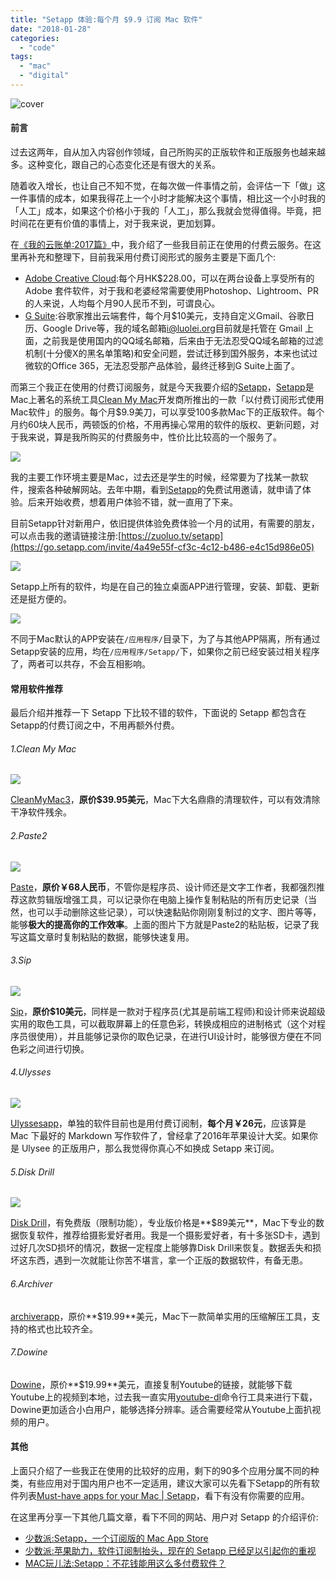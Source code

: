```yaml
---
title: "Setapp 体验:每个月 $9.9 订阅 Mac 软件"
date: "2018-01-28"
categories: 
  - "code"
tags: 
  - "mac"
  - "digital"
---
```


![cover](https://static.is26.com/blog/2018/setapp/setapp0.jpg)

#### 前言

过去这两年，自从加入内容创作领域，自己所购买的正版软件和正版服务也越来越多。这种变化，跟自己的心态变化还是有很大的关系。

随着收入增长，也让自己不知不觉，在每次做一件事情之前，会评估一下「做」这一件事情的成本，如果我得花上一个小时才能解决这个事情，相比这一个小时我的「人工」成本，如果这个价格小于我的「人工」，那么我就会觉得值得。毕竟，把时间花在更有价值的事情上，对于我来说，更加划算。

在[《我的云账单:2017篇》](https://luolei.org/how-much-i-spend-on-cloud-monthly-2017/)中，我介绍了一些我目前正在使用的付费云服务。在这里再补充和整理下，目前我采用付费订阅形式的服务主要是下面几个:

- [Adobe Creative Cloud](https://www.adobe.com/hk_zh/creativecloud.html):每个月HK$228.00，可以在两台设备上享受所有的 Adobe 套件软件，对于我和老婆经常需要使用Photoshop、Lightroom、PR的人来说，人均每个月90人民币不到，可谓良心。
- [G Suite](https://gsuite.google.com/index.html):谷歌家推出云端套件，每个月$10美元，支持自定义Gmail、谷歌日历、Google Drive等，我的域名邮箱[i@luolei.org](mailto:i@luolei.org)目前就是托管在 Gmail 上面，之前我是使用国内的QQ域名邮箱，后来由于无法忍受QQ域名邮箱的过滤机制(十分傻X的黑名单策略)和安全问题，尝试迁移到国外服务，本来也试过微软的Office 365，无法忍受那产品体验，最终迁移到G Suite上面了。

而第三个我正在使用的付费订阅服务，就是今天我要介绍的[Setapp](https://go.setapp.com/invite/4a49e55f-cf3c-4c12-b486-e4c15d986e05)，[Setapp](ttps://go.setapp.com/invite/4a49e55f-cf3c-4c12-b486-e4c15d986e05)是Mac上著名的系统工具[Clean My Mac](https://cleanmymac.com/)开发商所推出的一款「以付费订阅形式使用Mac软件」的服务。每个月$9.9美刀，可以享受100多款Mac下的正版软件。每个月约60块人民币，两顿饭的价格，不用再操心常用的软件的版权、更新问题，对于我来说，算是我所购买的付费服务中，性价比比较高的一个服务了。

![](https://static.is26.com/blog/2018/setapp/setapp1.jpg)

我的主要工作环境主要是Mac，过去还是学生的时候，经常要为了找某一款软件，搜索各种破解网站。去年中期，看到[Setapp](https://go.setapp.com/invite/4a49e55f-cf3c-4c12-b486-e4c15d986e05)的免费试用邀请，就申请了体验。后来开始收费，想着用户体验不错，就一直用了下来。

目前Setapp针对新用户，依旧提供体验免费体验一个月的试用，有需要的朋友，可以点击我的邀请链接注册:[https://zuoluo.tv/setapp](https://go.setapp.com/invite/4a49e55f-cf3c-4c12-b486-e4c15d986e05)

![](https://static.is26.com/blog/2018/setapp/setapp2.jpg)

Setapp上所有的软件，均是在自己的独立桌面APP进行管理，安装、卸载、更新还是挺方便的。

![](https://static.is26.com/blog/2018/setapp/setapp3.jpg)

不同于Mac默认的APP安装在`/应用程序/`目录下，为了与其他APP隔离，所有通过Setapp安装的应用，均在`/应用程序/Setapp/`下，如果你之前已经安装过相关程序了，两者可以共存，不会互相影响。

#### 常用软件推荐

最后介绍并推荐一下 Setapp 下比较不错的软件，下面说的 Setapp 都包含在Setapp的付费订阅之中，不用再额外付费。

###### 1.Clean My Mac

![](https://static.is26.com/blog/2018/setapp/setapp6.jpg)

[CleanMyMac3](https://cleanmymac.com/)，**原价$39.95美元**，Mac下大名鼎鼎的清理软件，可以有效清除干净软件残余。

###### 2.Paste2

![](https://static.is26.com/blog/2018/setapp/setapp4.jpg)

[Paste](https://pasteapp.me/)，**原价￥68人民币**，不管你是程序员、设计师还是文字工作者，我都强烈推荐这款剪辑版增强工具，可以记录你在电脑上操作复制粘贴的所有历史记录（当然，也可以手动删除这些记录），可以快速黏贴你刚刚复制过的文字、图片等等，能够**极大的提高你的工作效率**。上面的图片下方就是Paste2的粘贴板，记录了我写这篇文章时复制粘贴的数据，能够快速复用。

###### 3.Sip

![](https://static.is26.com/blog/2018/setapp/setapp5.jpg)

[Sip](https://sipapp.io/)，**原价$10美元**，同样是一款对于程序员(尤其是前端工程师)和设计师来说超级实用的取色工具，可以截取屏幕上的任意色彩，转换成相应的进制格式（这个对程序员很使用），并且能够记录你的取色记录，在进行UI设计时，能够很方便在不同色彩之间进行切换。

###### 4.Ulysses

![](https://static.is26.com/blog/2018/setapp/setapp7.jpg)

[Ulyssesapp](https://ulyssesapp.com/)，单独的软件目前也是用付费订阅制，**每个月￥26元**，应该算是 Mac 下最好的 Markdown 写作软件了，曾经拿了2016年苹果设计大奖。如果你是 Ulysee 的正版用户，那么我觉得你真心不如换成 Setapp 来订阅。

###### 5.Disk Drill

![](https://static.is26.com/blog/2018/setapp/setapp8.jpg)

[Disk Drill](https://www.cleverfiles.com/cn/)，有免费版（限制功能），专业版价格是**$89美元**，Mac下专业的数据恢复软件，推荐给摄影爱好者用。我是一个摄影爱好者，有十多张SD卡，遇到过好几次SD损坏的情况，数据一定程度上能够靠Disk Drill来恢复。数据丢失和损坏这东西，遇到一次就能让你苦不堪言，拿一个正版的数据软件，有备无患。

###### 6.Archiver

[archiverapp](https://archiverapp.com/)，原价**$19.99**美元，Mac下一款简单实用的压缩解压工具，支持的格式也比较齐全。

###### 7.Dowine

[Dowine](https://software.charliemonroe.net/downie.php)，原价**$19.99**美元，直接复制Youtube的链接，就能够下载Youtube上的视频到本地，过去我一直实用[youtube-dl](https://rg3.github.io/youtube-dl/)命令行工具来进行下载，Dowine更加适合小白用户，能够选择分辨率。适合需要经常从Youtube上面扒视频的用户。

#### 其他

上面只介绍了一些我正在使用的比较好的应用，剩下的90多个应用分属不同的种类，有些应用对于国内用户也不一定适用，建议大家可以先看下Setapp的所有软件列表[Must-have apps for your Mac | Setapp](https://setapp.com/apps)，看下有没有你需要的应用。

在这里再分享一下其他几篇文章，看下不同的网站、用户对 Setapp 的介绍评价:

- [少数派:Setapp，一个订阅版的 Mac App Store](https://sspai.com/post/36477)
- [少数派:苹果助力，软件订阅制抬头，现在的 Setapp 已经足以引起你的重视](https://sspai.com/post/40562)
- [MAC玩儿法:Setapp：不花钱能用这么多付费软件？](https://www.waerfa.com/setapp-review)
